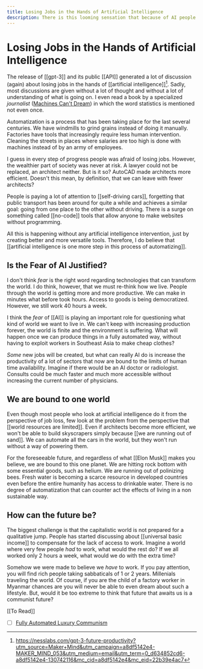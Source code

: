 ```yaml
---
title: Losing Jobs in the Hands of Artificial Intelligence
description: There is this looming sensation that because of AI people will have a dark future. How can the future really look like?
---
```

# Losing Jobs in the Hands of Artificial Intelligence
The release of [[gpt-3]] and its public [[API]] generated a lot of discussion (again) about losing jobs in the hands of [[artificial intelligence]][^1]. Sadly, most discussions are given without a lot of thought and without a lot of understanding of what is going on. I even read a book by a specialized *journalist* ([Machines Can't Dream](https://inteligencia.com.ar/)) in which the word statistics is mentioned not even once. 

Automatization is a process that has been taking place for the last several centuries. We have windmills to grind grains instead of doing it manually. Factories have tools that increasingly require less human intervention. Cleaning the streets in places where salaries are too high is done with machines instead of by an army of employees. 

I guess in every step of progress people was afraid of losing jobs. However, the wealthier part of society was never at risk. A lawyer could not be replaced, an architect neither. But is it so? AutoCAD made architects more efficient. Doesn't this mean, by definition, that we can leave with fewer architects? 

People is paying a lot of attention to [[self-driving cars]], forgetting that public transport has been around for quite a while and achieves a similar goal: going from one place to the other without driving. There is a surge on something called [[no-code]] tools that allow anyone to make websites without programming. 

All this is happening without any artificial intelligence intervention, just by creating better and more versatile tools. Therefore, I do believe that [[artificial intelligence is one more step in this process of automatizing]]. 

## Is the Fear of AI Justified?
I don't think *fear* is the right word regarding technologies that can transform the world. I do think, however, that we must re-think how we live. People through the world is getting more and more productive. We can make in minutes what before took hours. Access to goods is being democratized. However, we still work 40 hours a week. 

I think the *fear* of [[AI]] is playing an important role for questioning what kind of world we want to live in. We can't keep with increasing production forever, the world is finite and the environment is suffering. What will happen once we can produce things in a fully automated way, without having to exploit workers in Southeast Asia to make cheap clothes? 

*Some* new jobs will be created, but what can really AI do is increase the productivity of a lot of sectors that now are bound to the limits of human time availability. Imagine if there would be an AI doctor or radiologist. Consults could be much faster and much more accessible without increasing the current number of physicians. 

## We are bound to one world
Even though most people who look at artificial intelligence do it from the perspective of job loss, few look at the problem from the perspective that [[world resources are limited]]. Even if architects become more efficient, we won't be able to build skyscrapers simply because [[we are running out of sand]]. We can automate all the cars in the world, but they won't run without a way of powering them. 

For the foreseeable future, and regardless of what [[Elon Musk]] makes you believe, we are bound to this one planet. We are hitting rock bottom with some essential goods, such as helium. We are running out of polinizing bees. Fresh water is becoming a scarce resource in developed countries even before the entire humanity has access to drinkable water. There is no degree of automatization that can counter act the effects of living in a non sustainable way. 

## How can the future be?
The biggest challenge is that the capitalistic world is not prepared for a qualitative jump. People has started discussing about [[universal basic income]] to compensate for the lack of access to work. Imagine a world where very few people *had* to work, what would the rest do? If we all worked only 2 hours a week, what would we do with the extra time? 

Somehow we were made to believe we *have* to work. If you pay attention, you will find rich people taking sabbaticals of 1 or 2 years. Millenials traveling the world. Of course, if you are the child of a factory worker in Myanmar chances are you will never be able to even dream about such a lifestyle. But, would it be too extreme to think that future that awaits us is a communist future? 


[[To Read]]
- [ ] [Fully Automated Luxury Communism](https://books.google.nl/books/about/Fully_Automated_Luxury_Communism.html?id=S-k4DwAAQBAJ&source=kp_cover&redir_esc=y)

[^1]: https://nesslabs.com/gpt-3-future-productivity?utm_source=Maker+Mind&utm_campaign=a8df5142e4-MAKER_MIND_053&utm_medium=email&utm_term=0_d634852cd6-a8df5142e4-130742116&mc_cid=a8df5142e4&mc_eid=22b39e4ac7